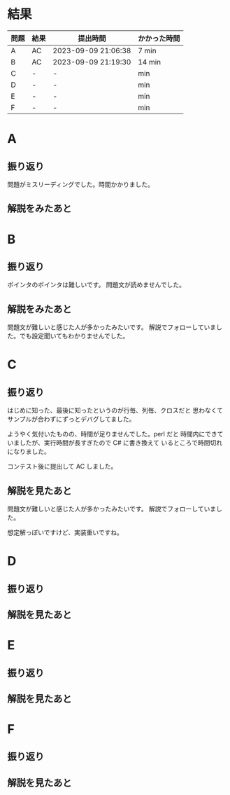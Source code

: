 # 結果

| 問題 | 結果 | 提出時間            | かかった時間 |
|------|------|---------------------|--------------|
| A    | AC   | 2023-09-09 21:06:38 | 7 min        |
| B    | AC   | 2023-09-09 21:19:30 | 14 min       |
| C    | -    | -                   |     min      |
| D    | -    | -                   |     min      |
| E    | -    | -                   |     min      |
| F    | -    | -                   |     min      |

# A

## 振り返り

問題がミスリーディングでした。時間かかりました。

## 解説をみたあと

# B

## 振り返り

ポインタのポインタは難しいです。
問題文が読めませんでした。

## 解説をみたあと

問題文が難しいと感じた人が多かったみたいです。
解説でフォローしていました。でも設定聞いてもわかりませんでした。

# C

## 振り返り

はじめに知った、最後に知ったというのが行毎、列毎、クロスだと
思わなくてサンプルが合わずにずっとデバグしてました。

ようやく気付いたものの、時間が足りませんでした。perl だと
時間内にできていましたが、実行時間が長すぎたので C# に書き換えて
いるところで時間切れになりました。

コンテスト後に提出して AC しました。

## 解説を見たあと

問題文が難しいと感じた人が多かったみたいです。
解説でフォローしていました。

想定解っぽいですけど、実装重いですね。

# D

## 振り返り

## 解説を見たあと

# E

## 振り返り

## 解説を見たあと

# F

## 振り返り

## 解説を見たあと
